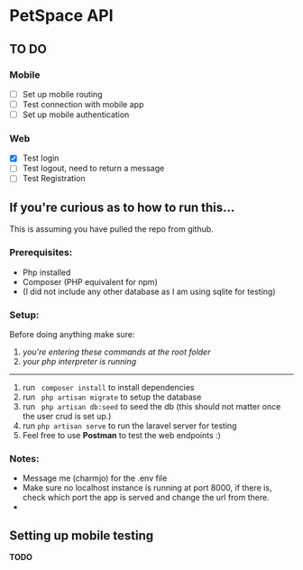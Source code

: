 # PetSpace API
## TO DO
### Mobile
- [ ] Set up mobile routing
- [ ] Test connection with mobile app
- [ ] Set up mobile authentication
### Web
- [x] Test login
- [ ] Test logout, need to return a message   
- [ ] Test Registration

## If you're curious as to how to run this...
This is assuming you have pulled the repo from github. 
 
### Prerequisites:
- Php installed
- Composer (PHP equivalent for npm)
- (I did not include any other database as I am using sqlite for testing)

### Setup:
Before doing anything make sure:
1. *you're entering these commands at the root folder*
2. *your php interpreter is running*
---
1. run ``` composer install``` to install dependencies
2. run ``` php artisan migrate``` to setup the database
3. run ``` php artisan db:seed``` to seed the db (this should not matter once the user crud is set up.)
4. run ``` php artisan serve ``` to run the laravel server for testing 
5. Feel free to use __Postman__  to test the web endpoints :)

### Notes:
- Message me (charmjo) for the .env file
- Make sure no localhost instance is running at port 8000, if there is, 
  check which port the app is served and change the url from there.
- 

## Setting up mobile testing
**TODO**
